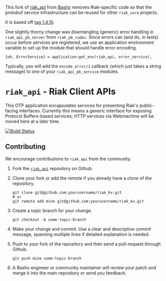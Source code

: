 This fork of [riak_api](https://github.com/basho/riak_api) from
[Basho](https://basho.com) removes Riak-specific code so that the protobuf
service infrastructure can be reused for other `riak_core` projects.

It is based off [tag 1.4.10](https://github.com/basho/riak_api/tree/1.4.10).

One slightly thorny change was disentangling (generic) error handling in
`riak_api_pb_server` from `riak_pb_codec`. Since errors can (and do, in tests)
occur before services are registered, we use an application environment
variable to set up the module that should handle error encoding.

    {ok, ErrorService} = application:get_env(riak_api, error_service),

Typically, you will add the `encode_error/1` callback (which just takes a
string message) to one of your `riak_api_pb_service` modules.

# `riak_api` - Riak Client APIs

This OTP application encapsulates services for presenting Riak's
public-facing interfaces. Currently this means a generic interface for
exposing Protocol Buffers-based services; HTTP services via Webmachine
will be moved here at a later time.

[![Build Status](https://secure.travis-ci.org/basho/riak_api.png?branch=master)](http://travis-ci.org/basho/riak_api)

## Contributing

We encourage contributions to `riak_api` from the community.

1. Fork the [`riak_api`](https://github.com/basho/riak_api) repository
   on Github.
2. Clone your fork or add the remote if you already have a clone of
   the repository.

    ```
    git clone git@github.com:yourusername/riak_kv.git
    # or
    git remote add mine git@github.com:yourusername/riak_kv.git
    ```

3. Create a topic branch for your change.

    ```
    git checkout -b some-topic-branch
    ```

4. Make your change and commit. Use a clear and descriptive commit
   message, spanning multiple lines if detailed explanation is needed.
5. Push to your fork of the repository and then send a pull-request
   through Github.

    ```
    git push mine some-topic-branch
    ```

6. A Basho engineer or community maintainer will review your patch and
   merge it into the main repository or send you feedback.
